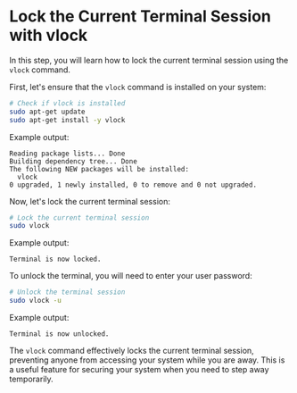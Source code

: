 # Lock the Current Terminal Session with vlock

In this step, you will learn how to lock the current terminal session using the `vlock` command.

First, let's ensure that the `vlock` command is installed on your system:

```bash
# Check if vlock is installed
sudo apt-get update
sudo apt-get install -y vlock
```

Example output:

```
Reading package lists... Done
Building dependency tree... Done
The following NEW packages will be installed:
  vlock
0 upgraded, 1 newly installed, 0 to remove and 0 not upgraded.
```

Now, let's lock the current terminal session:

```bash
# Lock the current terminal session
sudo vlock
```

Example output:

```
Terminal is now locked.
```

To unlock the terminal, you will need to enter your user password:

```bash
# Unlock the terminal session
sudo vlock -u
```

Example output:

```
Terminal is now unlocked.
```

The `vlock` command effectively locks the current terminal session, preventing anyone from accessing your system while you are away. This is a useful feature for securing your system when you need to step away temporarily.
